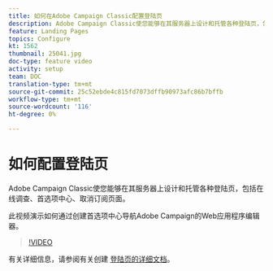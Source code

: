 ```yaml
---
title: 如何在Adobe Campaign Classic配置登陆页
description: Adobe Campaign Classic使您能够在其服务器上设计和托管各种登陆页，包括在线调查、首选项中心、取消订阅页面。 此视频演示如何通过创建首选项中心导航Adobe Campaign的Web应用程序编辑器。
feature: Landing Pages
topics: Configure
kt: 1562
thumbnail: 25041.jpg
doc-type: feature video
activity: setup
team: DOC
translation-type: tm+mt
source-git-commit: 25c52ebde4c815fd7073dffb90973afc86b7bffb
workflow-type: tm+mt
source-wordcount: '116'
ht-degree: 0%

---
```



# 如何配置登陆页

Adobe Campaign Classic使您能够在其服务器上设计和托管各种登陆页，包括在线调查、首选项中心、取消订阅页面。

此视频演示如何通过创建首选项中心导航Adobe Campaign的Web应用程序编辑器。

>[!VIDEO](https://video.tv.adobe.com/v/25041?quality=12)

有关详细信息，请参阅有关创建 [登陆页的详细文档](https://docs.adobe.com/content/help/en/campaign-classic/using/designing-content/editing-html-content/creating-a-landing-page.html)。
